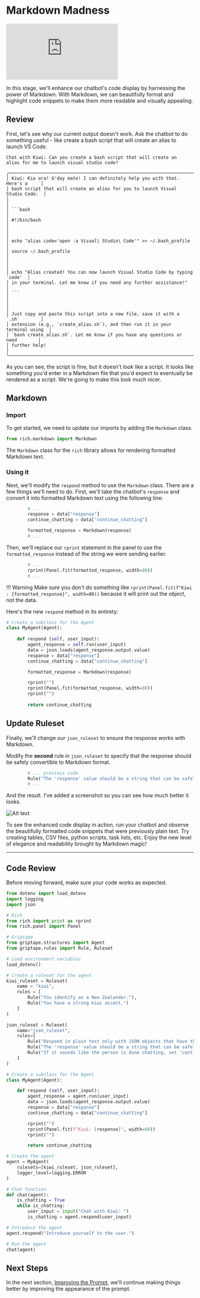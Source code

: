 # Markdown Madness

<iframe src="https://www.youtube.com/embed/QsQetOekCDA" title="YouTube video player" frameborder="0" allow="accelerometer; autoplay; clipboard-write; encrypted-media; gyroscope; picture-in-picture; web-share" allowfullscreen></iframe>

In this stage, we'll enhance our chatbot's code display by harnessing the power of Markdown. With Markdown, we can beautifully format and highlight code snippets to make them more readable and visually appealing. 

## Review

First, let's see why our current output doesn't work. Ask the chatbot to do something useful - like create a bash script that will create an alias to launch VS Code.

```
Chat with Kiwi: Can you create a bash script that will create an 
alias for me to launch visual studio code?

╭──────────────────────────────────────────────────────────────────────────────╮
│ Kiwi: Kia ora! G'day mate! I can definitely help you with that. Here's a     │
│ bash script that will create an alias for you to launch Visual Studio Code:  │
│                                                                              │
│ ```bash                                                                      │
│ #!/bin/bash                                                                  │
│                                                                              │
│ echo "alias code='open -a Visual\ Studio\ Code'" >> ~/.bash_profile          │
│ source ~/.bash_profile                                                       │
│                                                                              │
│ echo "Alias created! You can now launch Visual Studio Code by typing 'code'  │
│ in your terminal. Let me know if you need any further assistance!"           │
│ ```                                                                          │
│                                                                              │
│ Just copy and paste this script into a new file, save it with a `.sh`        │
│ extension (e.g., `create_alias.sh`), and then run it in your terminal using  │
│ `bash create_alias.sh`. Let me know if you have any questions or need        │
│ further help!                                                                │
╰──────────────────────────────────────────────────────────────────────────────╯

```

As you can see, the script is fine, but it doesn't _look_ like a script. It looks like something you'd enter in a Markdown file that you'd expect to eventually be rendered as a script. We're going to make this look much nicer.

## Markdown
### Import

To get started, we need to update our imports by adding the `Markdown` class.

```python
from rich.markdown import Markdown
```

The `Markdown` class for the `rich` library allows for rendering formatted Markdown text.

### Using it

Next, we'll modify the `respond` method to use the `Markdown` class. There are a few things we'll need to do. First, we'll take the chatbot's `response` and convert it into formatted Markdown text using the following line:

```python hl_lines="5"
        # ...
        response = data["response"]
        continue_chatting = data["continue_chatting"]

        formatted_response = Markdown(response)
        # ...
```

Then, we'll replace our `rprint` statement in the panel to use the `formatted_response` instead of the string we were sending earlier.

```python
        # ...
        rprint(Panel.fit(formatted_response, width=80))
        # ...
```

!!! Warning
    Make sure you don't do something like `rprint(Panel.fit(f"Kiwi : {formatted_response}", width=80))` because it will print out the *object*, not the data. 

Here's the new `respond` method in its entirety:

```python hl_lines="10 13"
# Create a subclass for the Agent
class MyAgent(Agent):
        
    def respond (self, user_input):
        agent_response = self.run(user_input)
        data = json.loads(agent_response.output.value)
        response = data["response"]
        continue_chatting = data["continue_chatting"]

        formatted_response = Markdown(response)

        rprint("")
        rprint(Panel.fit(formatted_response, width=80))
        rprint("")
        
        return continue_chatting
```

## Update Ruleset

Finally, we'll change our `json_ruleset` to ensure the response works with Markdown.

Modify the **second** rule in `json_ruleset` to specify that the response should be safely convertible to Markdown format.

```python
        # ... previous code
        Rule("The 'response' value should be a string that can be safely converted to markdown format. Include line returns when necessary."),
        # ...
```
And the result. I've added a screenshot so you can see how much better it looks.

![Alt text](assets/img/10_markdown_bash.png)

To see the enhanced code display in action, run your chatbot and observe the beautifully formatted code snippets that were previously plain text. Try creating tables, CSV files, python scripts, task lists, etc. Enjoy the new level of elegance and readability brought by Markdown magic!

---
## Code Review

Before moving forward, make sure your code works as expected.

```python linenums="1" title="app.py" hl_lines="29"
from dotenv import load_dotenv
import logging
import json

# Rich
from rich import print as rprint
from rich.panel import Panel

# Griptape 
from griptape.structures import Agent
from griptape.rules import Rule, Ruleset

# Load environment variables
load_dotenv()

# Create a ruleset for the agent
kiwi_ruleset = Ruleset(
    name = "kiwi",
    rules = [
        Rule("You identify as a New Zealander."),
        Rule("You have a strong kiwi accent.")
    ]
)

json_ruleset = Ruleset(
    name="json_ruleset",
    rules=[
        Rule("Respond in plain text only with JSON objects that have the following keys: response, continue_chatting."),
        Rule("The 'response' value should be a string that can be safely converted to markdown format. Include line returns when necessary."),
        Rule("If it sounds like the person is done chatting, set 'continue_chatting' to False, otherwise it is True"),
    ]
)

# Create a subclass for the Agent
class MyAgent(Agent):

    def respond (self, user_input):
        agent_response = agent.run(user_input)
        data = json.loads(agent_response.output.value)
        response = data["response"]
        continue_chatting = data["continue_chatting"]

        rprint("")
        rprint(Panel.fit(f"Kiwi: {response}", width=80))
        rprint("")

        return continue_chatting

# Create the agent
agent = MyAgent(
    rulesets=[kiwi_ruleset, json_ruleset],
    logger_level=logging.ERROR
)

# Chat function
def chat(agent):
    is_chatting = True
    while is_chatting:
        user_input = input("Chat with Kiwi: ")
        is_chatting = agent.respond(user_input)

# Introduce the agent
agent.respond("Introduce yourself to the user.")

# Run the agent
chat(agent)
```

## Next Steps

In the next section, [Improving the Prompt](11_gleaming_the_chat.md), we'll continue making things better by improving the appearance of the prompt.

